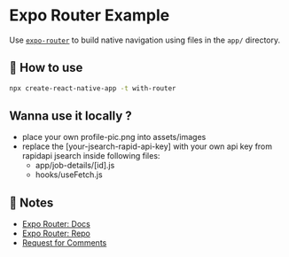# Expo Router Example

Use [`expo-router`](https://expo.github.io/router) to build native navigation using files in the `app/` directory.

## 🚀 How to use

```sh
npx create-react-native-app -t with-router
```

## Wanna use it locally ?
- place your own profile-pic.png into assets/images
- replace the [your-jsearch-rapid-api-key] with your own api key from rapidapi jsearch inside following files:
    - app/job-details/[id].js
    - hooks/useFetch.js

## 📝 Notes

- [Expo Router: Docs](https://expo.github.io/router)
- [Expo Router: Repo](https://github.com/expo/router)
- [Request for Comments](https://github.com/expo/router/discussions/1)
